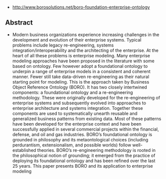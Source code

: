 
- http://www.borosolutions.net/boro-foundation-enterprise-ontology


## Abstract

- Modern business organizations experience increasing challenges in the development and evolution of their enterprise systems. Typical problems include legacy re-engineering, systems integration/interoperability and the architecting of the enterprise. At the heart of all these problems is enterprise modeling. Many enterprise modeling approaches have been proposed in the literature with some based on ontology. Few however adopt a foundational ontology to underpin a range of enterprise models in a consistent and coherent manner. Fewer still take data-driven re-engineering as their natural starting point for modeling. This is the approach taken by Business Object Reference Ontology (BORO). It has two closely intertwined components: a foundational ontology and a re-engineering methodology. These were originally developed for the re-engineering of enterprise systems and subsequently evolved into approaches to enterprise architecture and systems integration. Together these components are used to systematically unearth reusable and generalized business patterns from existing data. Most of these patterns have been developed for the enterprise context and have been successfully applied in several commercial projects within the financial, defense, and oil and gas industries. BORO’s foundational ontology is grounded in philosophy and its metaontological choices (including perdurantism, extensionalism, and possible worlds) follow well-established theories. BORO’s re-engineering methodology is rooted in the philosophical notion of grounding; it emerged from the practice of deploying its foundational ontology and has been refined over the last 25 years. This paper presents BORO and its application to enterprise modeling